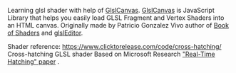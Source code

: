Learning glsl shader with help of [GlslCanvas](https://github.com/patriciogonzalezvivo/glslCanvas).
[GlslCanvas](https://github.com/patriciogonzalezvivo/glslCanvas) is JavaScript Library that helps you easily load GLSL Fragment and Vertex Shaders into an HTML canvas. Originally made by Patricio Gonzalez Vivo author of [Book of Shaders](http://thebookofshaders.com) and [glslEditor](http://editor.thebookofshaders.com).

Shader reference:
https://www.clicktorelease.com/code/cross-hatching/
Cross-hatching GLSL shader Based on Microsoft Research ["Real-Time Hatching" paper](https://hhoppe.com/hatching.pdf?from=https://research.microsoft.com/en-us/um/people/hoppe/hatching.pdf&type=path) .


